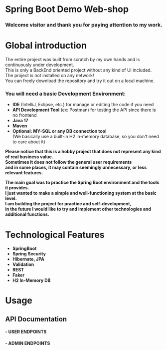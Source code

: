 # Spring Boot Demo Web-shop     
### Welcome visitor and thank you for paying attention to my work.     

# Global introduction
The entire project was built from scratch by my own hands and is continuously under development.    
This is only a BackEnd oriented project without any kind of UI included.   
The project is not installed on any network!           
You can freely download the repository and try it out on a local machine.    

### You will need a basic Development Environment:
- **IDE** (IntelliJ, Eclipse, etc.) for manage or editing the code if you need
- **API Development Tool** (ex: Postman) for testing the API since there is no frontend
- **Java 17**
- **Maven**
- **Optional: MY-SQL or any DB connection tool**   
(We basically use a built-in H2 in-memory database, so you don't need to care about it)      


**Please notice that this is a hobby project that does not represent any kind of real business value.     
Sometimes it does not follow the general user requirements    
and in some places, it may contain seemingly unnecessary, or less relevant features.**

**The main goal was to practice the Spring Boot environment and the tools it provides.    
I just wanted to make a simple and well-functioning system at the basic level.    
I am building the project for practice and self-development,       
in the future I would like to try and implement other technologies and additional functions.**


# Technological Features
- **SpringBoot**    
- **Spring Security**
- **Hibernate, JPA**
- **Validation**
- **REST**
- **Faker**
- **H2 In-Memory DB**



# Usage 


## API Documentation

#### - USER ENDPOINTS

#### - ADMIN ENDPOINTS



